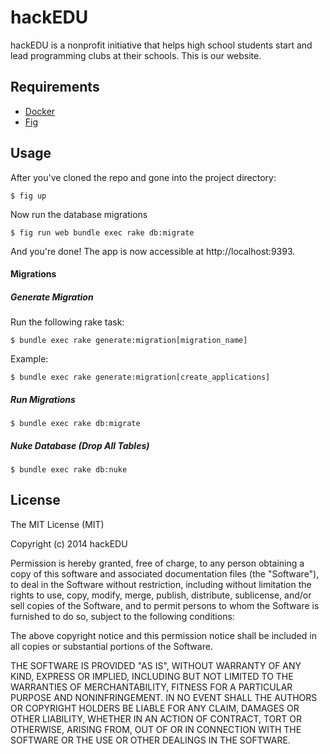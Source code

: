 # hackEDU

hackEDU is a nonprofit initiative that helps high school students start and
lead programming clubs at their schools. This is our website.

## Requirements

* [Docker](https://github.com/docker/docker)
* [Fig](https://github.com/docker/fig)

## Usage

After you've cloned the repo and gone into the project directory:

    $ fig up

Now run the database migrations

    $ fig run web bundle exec rake db:migrate

And you're done! The app is now accessible at http://localhost:9393.

#### Migrations

##### Generate Migration

Run the following rake task:

    $ bundle exec rake generate:migration[migration_name]

Example:

    $ bundle exec rake generate:migration[create_applications]

##### Run Migrations

    $ bundle exec rake db:migrate

##### Nuke Database (Drop All Tables)

    $ bundle exec rake db:nuke

## License

The MIT License (MIT)

Copyright (c) 2014 hackEDU

Permission is hereby granted, free of charge, to any person obtaining a copy of
this software and associated documentation files (the "Software"), to deal in
the Software without restriction, including without limitation the rights to
use, copy, modify, merge, publish, distribute, sublicense, and/or sell copies
of the Software, and to permit persons to whom the Software is furnished to do
so, subject to the following conditions:

The above copyright notice and this permission notice shall be included in all
copies or substantial portions of the Software.

THE SOFTWARE IS PROVIDED "AS IS", WITHOUT WARRANTY OF ANY KIND, EXPRESS OR
IMPLIED, INCLUDING BUT NOT LIMITED TO THE WARRANTIES OF MERCHANTABILITY,
FITNESS FOR A PARTICULAR PURPOSE AND NONINFRINGEMENT. IN NO EVENT SHALL THE
AUTHORS OR COPYRIGHT HOLDERS BE LIABLE FOR ANY CLAIM, DAMAGES OR OTHER
LIABILITY, WHETHER IN AN ACTION OF CONTRACT, TORT OR OTHERWISE, ARISING FROM,
OUT OF OR IN CONNECTION WITH THE SOFTWARE OR THE USE OR OTHER DEALINGS IN THE
SOFTWARE.
